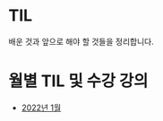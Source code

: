 # TIL
배운 것과 앞으로 해야 할 것들을 정리합니다.

# 월별 TIL 및 수강 강의

- [2022년 1월](https://github.com/Junhyuk93/TIL/tree/master/2022-01)